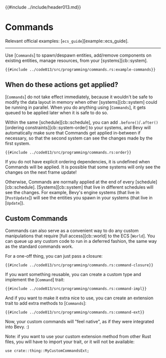 {{#include ../include/header013.md}}

# Commands

Relevant official examples:
[`ecs_guide`][example::ecs_guide].

---

Use [`Commands`] to spawn/despawn entities, add/remove components on existing
entities, manage resources, from your [systems][cb::system].

```rust,no_run,noplayground
{{#include ../code013/src/programming/commands.rs:example-commands}}
```

## When do these actions get applied?

[`Commands`] do not take effect immediately, because it wouldn't be safe to
modify the data layout in memory when other [systems][cb::system] could be
running in parallel. When you do anything using [`Commands`], it gets queued to
be applied later when it is safe to do so.

Within the same [schedule][cb::schedule], you can add `.before()`/`.after()`
[ordering constraints][cb::system-order] to your systems, and Bevy will
automatically make sure that Commands get applied in-between if necessary, so
that the second system can see the changes made by the first system.

```rust,no_run,noplayground
{{#include ../code013/src/programming/commands.rs:order}}
```

If you do not have explicit ordering dependencies, it is undefined when Commands
will be applied. It is possible that some systems will only see the changes on
the next frame update!

Otherwise, Commands are normally applied at the end of every
[schedule][cb::schedule]. [Systems][cb::system] that live in different schedules
will see the changes. For example, Bevy's engine systems (that live in
[`PostUpdate`]) will see the entities you spawn in your systems (that live in
[`Update`]).

## Custom Commands

Commands can also serve as a convenient way to do any custom manipulations
that require [full access][cb::world] to the ECS [`World`]. You can queue up
any custom code to run in a deferred fashion, the same way as the standard
commands work.

For a one-off thing, you can just pass a closure:

```rust,no_run,noplayground
{{#include ../code013/src/programming/commands.rs:command-closure}}
```

If you want something reusable, you can create a custom type and implement
the [`Command`] trait:

```rust,no_run,noplayground
{{#include ../code013/src/programming/commands.rs:command-impl}}
```

And if you want to make it extra nice to use, you can create
an extension trait to add extra methods to [`Commands`]:

```rust,no_run,noplayground
{{#include ../code013/src/programming/commands.rs:command-ext}}
```

Now, your custom commands will "feel native", as if they were integrated
into Bevy. :)

Note: if you want to use your custom extension method from other Rust
files, you will have to import your trait, or it will not be available:

```rust,no_run,noplayground
use crate::thing::MyCustomCommandsExt;
```
